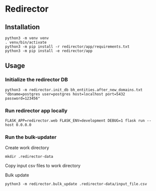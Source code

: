 # Redirector

## Installation

```
python3 -m venv venv
. venv/bin/activate
python3 -m pip install -r redirector/app/requirements.txt
python3 -m pip install -e redirector/app
```

## Usage

### Initialize the redirector DB

```
python3 -m redirector.init_db bh_entities.after_new_domains.txt "dbname=postgres user=postgres host=localhost port=5432 password=123456"
```

### Run redirector app locally

```
FLASK_APP=redirector.web FLASK_ENV=development DEBUG=1 flask run --host 0.0.0.0
```

### Run the bulk-updater

Create work directory

```
mkdir .redirector-data
```

Copy input csv files to work directory

Bulk update

```
python3 -m redirector.bulk_update .redirector-data/input_file.csv
```
